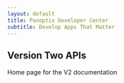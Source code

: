 ```yaml
--- 
layout: default 
title: Panoptix Developer Center 
subtitle: Develop Apps That Matter 
--- 
```

## Version Two APIs 
Home page for the V2 documentation 

